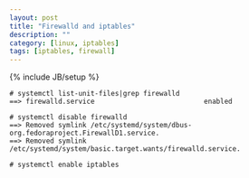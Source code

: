 ```yaml
---
layout: post
title: "Firewalld and iptables"
description: ""
category: [linux, iptables]
tags: [iptables, firewall]
---
```

{% include JB/setup %}


    # systemctl list-unit-files|grep firewalld
    ==> firewalld.service                           enabled

    # systemctl disable firewalld
    ==> Removed symlink /etc/systemd/system/dbus-org.fedoraproject.FirewallD1.service.
    ==> Removed symlink /etc/systemd/system/basic.target.wants/firewalld.service.

    # systemctl enable iptables


